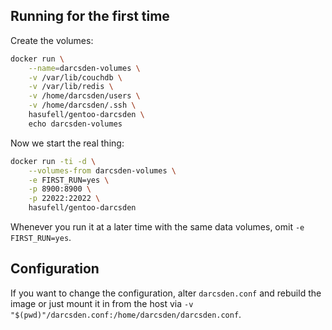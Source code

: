 ## Running for the first time

Create the volumes:
```sh
docker run \
	--name=darcsden-volumes \
	-v /var/lib/couchdb \
	-v /var/lib/redis \
	-v /home/darcsden/users \
	-v /home/darcsden/.ssh \
	hasufell/gentoo-darcsden \
	echo darcsden-volumes
```

Now we start the real thing:
```sh
docker run -ti -d \
	--volumes-from darcsden-volumes \
	-e FIRST_RUN=yes \
	-p 8900:8900 \
	-p 22022:22022 \
	hasufell/gentoo-darcsden
```

Whenever you run it at a later time with the same data volumes,
omit `-e FIRST_RUN=yes`.

## Configuration

If you want to change the configuration, alter `darcsden.conf` and
rebuild the image or just mount it in from the host
via `-v "$(pwd)"/darcsden.conf:/home/darcsden/darcsden.conf`.
